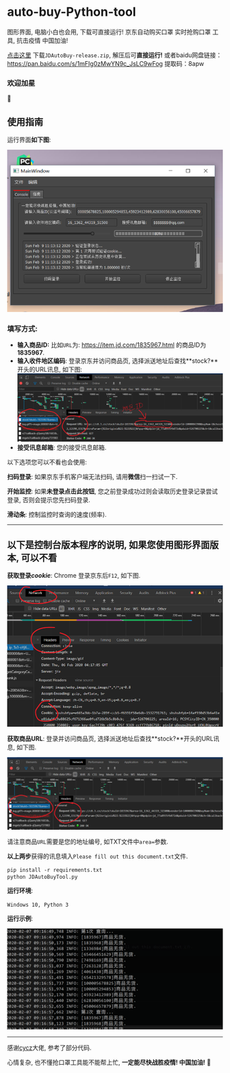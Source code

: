 # auto-buy-Python-tool
 图形界面, 电脑小白也会用, 下载可直接运行! 京东自动购买口罩 实时抢购口罩 工具, 抗击疫情 中国加油!

<a href="https://github.com/ZhangYikaii/auto-buy-Python-tool/releases">点击这里</a> 下载`JDAutoBuy-release.zip`, 解压后可**直接运行!** 或者baidu网盘链接：https://pan.baidu.com/s/1mFIg0zMwYN9c_JsLC9wFog 提取码：8apw

### 欢迎加星

:star2:





## 使用指南

运行界面**如下图**:

![interface](./assets/1581218076866.png)

### 填写方式:

+ **输入商品ID:** 比如`URL`为: https://item.jd.com/1835967.html 的商品ID为**1835967**.
+ **输入收件地区编码**: 登录京东并访问商品页, 选择派送地址后查找**stock?**开头的URL讯息, 如下图: ![AreaID](./assets/1581218537205.png)
+ **接受讯息邮箱**: 您的接受讯息邮箱.

以下选项您可以不看也会使用:

**扫码登录**: 如果京东手机客户端无法扫码, 请用**微信**扫一扫试一下.

**开始监控**: 如果**未登录点击此按钮**, 您之前登录成功过则会读取历史登录记录尝试登录, 否则会提示您先扫码登录.

**滑动条**: 控制监控时查询的速度(频率).

---

## 以下是控制台版本程序的说明, 如果您使用图形界面版本, 可以不看

**获取登录*cookie***: Chrome 登录京东后`F12`, 如下图.

![1580963259089](./assets/1580963259089.png)



**获取商品URL**: 登录并访问商品页, 选择派送地址后查找**stock?**开头的URL讯息, 如下图.

![1580963623908](./assets/1580963623908.png)

请注意商品`URL`需要是您的地址编号, 如TXT文件中`area=`参数.



**以上两步**获得的讯息填入`Please fill out this document.txt`文件.

```shell
pip install -r requirements.txt
python JDAutoBuyTool.py
```



**运行环境**:

`Windows 10, Python 3`

**运行示例**:

![1581038258274](./assets/1581038258274.png)

---

感谢[cycz](https://github.com/cycz)大佬, 参考了部分代码.

心情复杂, 也不懂抢口罩工具能不能帮上忙, **一定能尽快战胜疫情! 中国加油!** :star2: